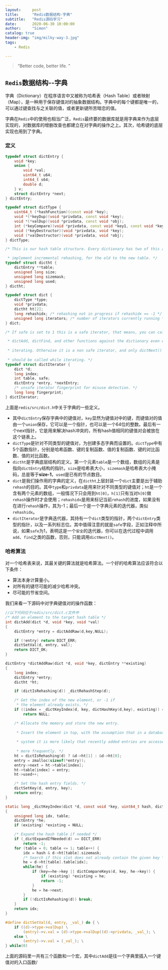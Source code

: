```yaml
---
layout:     post
title:      "Redis数据结构-字典"
subtitle:   "Redis源码学习"
date:       2020-06-30 10:00:00
author:     "Simon"
catalog: true
header-img: "img/milky-way-3.jpg"
tags:
    - Redis

---
```


> “Better code, better life. ”

## `Redis`数据结构--字典

字典（Dictionary）在程序语言中又被称为哈希表（Hash Table）或者映射（Map），是一种用于保存键值对的抽象数据结构。字典中的每个键都是唯一的，可以通过键查找与之关联的值，或者更新键所苦暗恋的值。

字典在`Redis`中的使用也相当广泛，`Redis`最终要的数据库就是用字典来作为底层实现的，对数据库的增删改查也都建立在对字典的操作之上。其次，哈希键的底层实现也用到了字典。

### 定义

```c++
typedef struct dictEntry {
    void *key;
    union {
        void *val;
        uint64_t u64;
        int64_t s64;
        double d;
    } v;
    struct dictEntry *next;
} dictEntry;

typedef struct dictType {
    uint64_t (*hashFunction)(const void *key);
    void *(*keyDup)(void *privdata, const void *key);
    void *(*valDup)(void *privdata, const void *obj);
    int (*keyCompare)(void *privdata, const void *key1, const void *key2);
    void (*keyDestructor)(void *privdata, void *key);
    void (*valDestructor)(void *privdata, void *obj);
} dictType;

/* This is our hash table structure. Every dictionary has two of this as we

 * implement incremental rehashing, for the old to the new table. */
typedef struct dictht {
    dictEntry **table;
    unsigned long size;
    unsigned long sizemask;
    unsigned long used;
} dictht;

typedef struct dict {
    dictType *type;
    void *privdata;
    dictht ht[2];
    long rehashidx; /* rehashing not in progress if rehashidx == -1 */
    unsigned long iterators; /* number of iterators currently running */
} dict;

/* If safe is set to 1 this is a safe iterator, that means, you can call

 * dictAdd, dictFind, and other functions against the dictionary even while
 
 * iterating. Otherwise it is a non safe iterator, and only dictNext()
 
 * should be called while iterating. */
typedef struct dictIterator {
    dict *d;
    long index;
    int table, safe;
    dictEntry *entry, *nextEntry;
    /* unsafe iterator fingerprint for misuse detection. */
    long long fingerprint;
} dictIterator;
```

上面是`redis/src/dict.h`中关于字典的一些定义。

* 其中`dictEntry`保存字典中的键值对，`key`显然为键值对中的键，而键值对的值由一个`union`保存，它可以是一个指针，也可以是一个64位的整数。最后有一个next指针，它是用来解决hash冲突的，所有hash值相同的键值对会被放在这个链表上。
* `dictType`是针对不同类型的键值对，为创建多态字典而设置的。`dictType`中有5个函数指针，分别是哈希函数、键的复制函数、值的复制函数、键的对比函数、值的对比函数。
* `dictht`是字典底层结构的定义。第一个元素`table`是一个数组，数组的元素是指向`dictEntry`结构的指针。`size`是哈希表大小，`sizemask`是哈希表大小掩码，总是等于**size-1**，`used`是已有的节点数目。
* `dict`是我们操作用的字典的定义，在`dictht`上层封装一个`dict`主要是出于辅助`rehash`的目的。其中`type`和`privdata`是用来针对不同类型的键值对；`ht`是一个含有两个元素的数组，一般情况下只会用到`ht[0]`，`h[1]`只有当对`h[0]`做`rehash`操作时才会使用；`rehashidx`是用来标记当前`rehash`的进度，如果没有在进行`rehash`操作，其为-1；最后一个是一个字典元素的迭代器，类似`rehashidx`。
* `dictIterator`是字典迭代器，其持有一个`dict`类型的指针，两个`dictEntry`类型的指针，以及一系列标志位。其中值得注意的就是`safe`字段，正如注释中所说，如果`safe`为1，表明这是一个`安全`的迭代器，你可以在迭代过程中调用`add`、`find`之类的函数，否则，只能调用`dictNext()`。

### 哈希算法

对一个哈希表来说，其最关键的算法就是哈希算法。一个好的哈希算法应该符合以下条件：

* 算法本身计算量小。
* 对所有的键尽可能的减少哈希冲突。
* 尽可能的节省空间。

我们来看一下源码中对字典键值对的操作函数：

```c
//以下代码位于redis/src/dict.c文件中
/* Add an element to the target hash table */
int dictAdd(dict *d, void *key, void *val)
{
    dictEntry *entry = dictAddRaw(d,key,NULL);

    if (!entry) return DICT_ERR;
    dictSetVal(d, entry, val);
    return DICT_OK;
}

dictEntry *dictAddRaw(dict *d, void *key, dictEntry **existing)
{
    long index;
    dictEntry *entry;
    dictht *ht;

    if (dictIsRehashing(d)) _dictRehashStep(d);

    /* Get the index of the new element, or -1 if
     * the element already exists. */
    if ((index = _dictKeyIndex(d, key, dictHashKey(d,key), existing)) == -1)
        return NULL;

    /* Allocate the memory and store the new entry.
    
     * Insert the element in top, with the assumption that in a database
     
     * system it is more likely that recently added entries are accessed
     
     * more frequently. */
    ht = dictIsRehashing(d) ? &d->ht[1] : &d->ht[0];
    entry = zmalloc(sizeof(*entry));
    entry->next = ht->table[index];
    ht->table[index] = entry;
    ht->used++;

    /* Set the hash entry fields. */
    dictSetKey(d, entry, key);
    return entry;
}

static long _dictKeyIndex(dict *d, const void *key, uint64_t hash, dictEntry **existing)
{
    unsigned long idx, table;
    dictEntry *he;
    if (existing) *existing = NULL;

    /* Expand the hash table if needed */
    if (_dictExpandIfNeeded(d) == DICT_ERR)
        return -1;
    for (table = 0; table <= 1; table++) {
        idx = hash & d->ht[table].sizemask;
        /* Search if this slot does not already contain the given key */
        he = d->ht[table].table[idx];
        while(he) {
            if (key==he->key || dictCompareKeys(d, key, he->key)) {
                if (existing) *existing = he;
                return -1;
            }
            he = he->next;
        }
        if (!dictIsRehashing(d)) break;
    }
    return idx;
}

#define dictSetVal(d, entry, _val_) do { \
    if ((d)->type->valDup) \
        (entry)->v.val = (d)->type->valDup((d)->privdata, _val_); \
    else \
        (entry)->v.val = (_val_); \
} while(0)

```

上面的源码里一共有三个函数和一个宏，其中`dictAdd`是往一个字典里插入一个键值对的入口函数/
